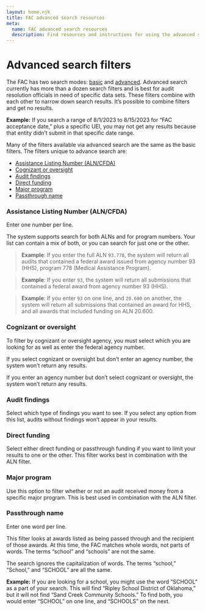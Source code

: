 ```yaml
---
layout: home.njk
title: FAC advanced search resources
meta:
  name: FAC advanced search resources
  description: Find resources and instructions for using the advanced search tool from the FAC.
---
```


# Advanced search filters

The FAC has two search modes: [basic](https://app.fac.gov/dissemination/search/) and [advanced](https://app.fac.gov/dissemination/search/advanced/). Advanced search currently has more than a dozen search filters and is best for audit resolution officials in need of specific data sets.  These filters combine with each other to narrow down search results. It’s possible to combine filters and get no results.

**Example:** If you search a range of 8/1/2023 to 8/15/2023 for “FAC acceptance date,”  plus a specific UEI, you may not get any results because that entity didn’t submit in that specific date range.

Many of the filters available via advanced search are the same as the basic filters. The filters unique to advance search are:

- [Assistance Listing Number (ALN/CFDA)](#assistance-listing-number-alncfda)
- [Cognizant or oversight](#cognizant-or-oversight)
- [Audit findings](#audit-findings)
- [Direct funding](#direct-funding)
- [Major program](#major-program)
- [Passthrough name](#passthrough-name)

### <a name=assistance-listing-number-alncfda></a>Assistance Listing Number (ALN/CFDA)

Enter one number per line.

The system supports search for both ALNs and for program numbers. Your list can contain a mix of both, or you can search for just one or the other.

> **Example**: If you enter the full ALN `93.778`, the system will return all audits that contained a federal award issued from agency number 93 (HHS), program 778 (Medical Assistance Program).

> **Example**: If you enter `93`, the system will return all submissions that contained a federal award from agency number 93 (HHS).

> **Example**: If you enter `93` on one line, and `20.600` on another, the system will return all submissions that contained an award for HHS, and all awards that included funding on ALN 20.600. 

### <a name=cognizant-or-oversight></a>Cognizant or oversight

To filter by cognizant or oversight agency, you must select which you are looking for as well as enter the federal agency number. 

If you select cognizant or oversight but don’t enter an agency number, the system won’t return any results. 

If you enter an agency number but don’t select cognizant or oversight, the system won’t return any results.

### <a name=audit-findings></a>Audit findings
Select which type of findings you want to see. If you select any option from this list, audits without findings won’t appear in your results.

### <a name=direct-funding></a>Direct funding
Select either direct funding or passthrough funding if you want to limit your results to one or the other. This filter works best in combination with the ALN filter.

### <a name=major-program></a>Major program
Use this option to filter whether or not an audit received money from a specific major program. This is best used in combination with the ALN filter.

### <a name=passthrough-name></a>Passthrough name
Enter one word per line.

This filter looks at awards listed as being passed through and the recipient of those awards. 
At this time, the FAC matches whole words, not parts of words. The terms “school” and “schools” are not the same.

The search ignores the capitalization of words. The terms “school,” “School,” and “SCHOOL” are all the same.

**Example:** If  you are looking for a school, you might use the word “SCHOOL” as a part of your search. This will find “Ripley School District of Oklahoma,” but it will not find “Sand Creek Community Schools.” To find both, you would enter “SCHOOL” on one line, and “SCHOOLS” on the next.